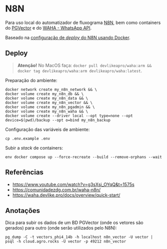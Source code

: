 # N8N

Para uso local do automatizador de fluxograma [N8N](https://n8n.io), bem como containers do [PGVector](https://github.com/pgvector/pgvector) e do [WAHA - WhatsApp API](https://waha.devlike.pro).

Baseado na [configuração de _deploy_ do N8N usando Docker](https://docs.n8n.io/hosting/installation/server-setups/docker-compose/).

## Deploy

> **Atenção!** No MacOS faça: `docker pull devlikeapro/waha:arm && docker tag devlikeapro/waha:arm devlikeapro/waha:latest`.

Preparação do ambiente:

```
docker network create my_n8n_network && \
docker volume create my_n8n_db && \
docker volume create my_n8n_data && \
docker volume create my_n8n_vector && \
docker volume create my_n8n_pgadmin && \
docker volume create my_n8n_waha && \
docker volume create --driver local --opt type=none --opt device=$(pwd)/backup --opt o=bind my_n8n_backup
```

Configuração das variáveis de ambiente:

```
cp .env.example .env
```

Subir a _stack_ de containers:

```
env docker compose up --force-recreate --build --remove-orphans --wait
```

## Referências

- https://www.youtube.com/watch?v=g3sXsi_OYqQ&t=1575s
- https://comunidadezdg.com.br/waha-n8n/
- https://waha.devlike.pro/docs/overview/quick-start/

## Anotações

Dica para subir os dados de um BD PGVector (onde os vetores são gerados) para outro (onde serão utilizados pelo N8N):

```
pg_dump -C -t vectors_phi4_14b -h localhost n8n_vector -U vector | psql -h cloud.agro.rocks -U vector -p 49212 n8n_vector
```
